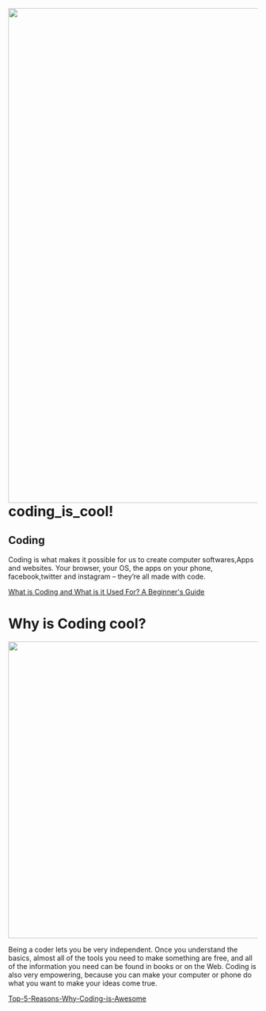 <html>
<head>
<img align="left"  width="1000" src="https://www.tutorialspoint.com/images/trending_categories.svg">
 </head>

  
<body>
<h1 align="up"> coding_is_cool!</h1>

<h2 align="down"> Coding </h2>
Coding is what makes it possible for us to create computer softwares,Apps and websites. Your browser, your OS, the apps on your phone, facebook,twitter and instagram  – they’re all made with code.

<a href="https://m-ini.me/6Uiv" target="self" title="this takes you to What is Coding and What is it Used For? A Beginner's Guide">What is Coding and What is it Used For? A Beginner's Guide </a>
  
 <h1>Why is Coding cool?</h1>
  
 <img align="center" width="600" src="https://github.com/IsmaelKiprop/cooding_is_cool/assets/133222922/06a95724-0969-4805-bde6-a181ab18b11d">

 Being a coder lets you be very independent. Once you understand the basics, almost all of the tools you need to make something are free, and all of the information you need can be found in books or on the Web. Coding is also very empowering, because you can make your computer or phone do what you want to make your ideas come true. 
 
 <a href="https://www.scholastic.co.uk/blog/Top-5-Reasons-Why-Coding-is-Awesome-30485" target="self" tittle="Top-5-Reasons-Why-Coding-is-Awesome">Top-5-Reasons-Why-Coding-is-Awesome </a>
 
  </body>
